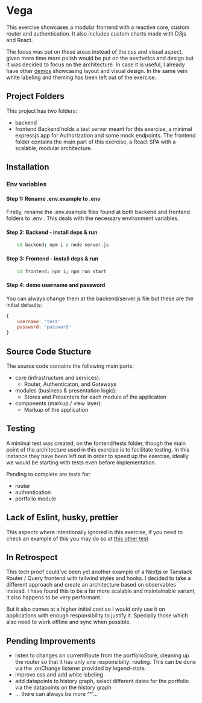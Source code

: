 # Vega

This exercise showcases a modular frontend with a reactive core, custom router and authentication. It also includes custom charts made with D3js and React. 

The focus was put on these areas instead of the css and visual aspect, given more time more polish would be put on the aesthetics and design but it was decided to focus on the architecture. In case it is useful, I already have other [demos](https://fernandopayala.com) showcasing layout and visual design. In the same vein white labeling and theming has been left out of the exercise.

## Project Folders
This project has two folders:
- backend
- frontend
Backend holds a test server meant for this exercise, a minimal expressjs app for Authorization and some mock endpoints.
The frontend folder contains the main part of this exercise, a React SPA with a scalable, modular architecture.

## Installation

### Env variables
#### Step 1: Rename .env.example to .env
Firstly, rename the .env.example files found at both backend and frontend folders to .env . This deals with the necessary environment variables.

#### Step 2: Backend - install deps & run

```bash
    cd backend; npm i ; node server.js
```
#### Step 3: Frontend - install deps & run
```bash
    cd frontend; npm i; npm run start
```

#### Step 4: demo username and password
You can always change them at the backend/server.js file but these are the initial defaults:

```js
{
    username: 'test'
    password: 'password'
}
```

## Source Code Stucture
The source code contains the following main parts:
- core (infrastructure and services): 
    - Router, Authenticaton, and Gateways
- modules (business & presentation logic): 
    - Stores and Presenters for each module of the application
- components (markup / view layer): 
    - Markup of the application

## Testing
A minimal test was created, on the fontend/tests folder, though the main point of the architecture used in this exercise is to facilitate testing. In this instance they have been left out in order to speed up the exercise, ideally we would be starting with tests even before implementation.

Pending to complete are tests for:
- router
- authentication
- portfolio module

## Lack of Eslint, husky, prettier
This aspects where intentionally ignored in this exercise, if you need to check an example of this you may do so at [this other test](https://github.com/ferpar/inditext-tst) 

## In Retrospect
This tech proof could've been yet another example of a Nextjs or Tanstack Router / Query frontend with tailwind styles and hooks. I decided to take a different approach and create an architecture based on observables instead. I have found this to be a far more scalable and maintainable variant, it also happens to be very performant.

But it also comes at a higher initial cost so I would only use it on applications with enough responsibility to justify it. Specially those which also need to work offline and sync when possible.

## Pending Improvements
- listen to changes on currentRoute from the portfolioStore, cleaning up the router so that it has only one responsibilty: routing. This can be done via the .onChange listener provided by legend-state.
- improve css and add white labeling
- add datapoints to history graph, select different dates for the portfolio via the datapoints on the history graph
- ... there can always be more ^^'...